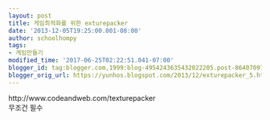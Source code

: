 ```yaml
---
layout: post
title: 게임최적화를 위한 exturepacker
date: '2013-12-05T19:25:00.001-08:00'
author: schoolhompy
tags:
- 게임만들기
modified_time: '2017-06-25T02:22:51.041-07:00'
blogger_id: tag:blogger.com,1999:blog-4954243635432022205.post-864070979618071682
blogger_orig_url: https://yunhos.blogspot.com/2013/12/exturepacker_5.html
---
```


<div id="tbody">http://www.codeandweb.com/texturepacker<br/><div>무조건 필수</div><br/></div><br/>&nbsp;